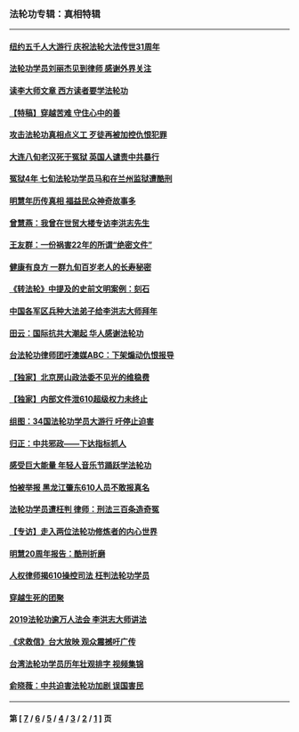 ### 法轮功专辑：真相特辑
---
#### [纽约五千人大游行 庆祝法轮大法传世31周年](../../pages/nf4389/n13995110.md?09120430) 
#### [法轮功学员刘丽杰见到律师 感谢外界关注](../../pages/nf4389/n13927012.md?09120430) 
#### [读李大师文章 西方读者要学法轮功](../../pages/nf4389/n13925142.md?09120430) 
#### [【特稿】穿越苦难 守住心中的善](../../pages/nf4389/n13784979.md?09120430) 
#### [攻击法轮功真相点义工 歹徒再被加控仇恨犯罪](../../pages/nf4389/n13601019.md?09120430) 
#### [大连八旬老汉死于冤狱 英国人谴责中共暴行](../../pages/nf4389/n13480118.md?09120430) 
#### [冤狱4年 七旬法轮功学员马和在兰州监狱遭酷刑](../../pages/nf4389/n13304688.md?09120430) 
#### [明慧年历传真相 福益民众神奇故事多](../../pages/nf4389/n13294545.md?09120430) 
#### [曾慧燕：我曾在世贸大楼专访李洪志先生](../../pages/nf4389/n12898729.md?09120430) 
#### [王友群：一份祸害22年的所谓“绝密文件”](../../pages/nf4389/n12871750.md?09120430) 
#### [健康有良方 一群九旬百岁老人的长寿秘密](../../pages/nf4389/n12847475.md?09120430) 
#### [《转法轮》中提及的史前文明案例：刻石](../../pages/nf4389/n12758577.md?09120430) 
#### [中国各军区兵种大法弟子给李洪志大师拜年](../../pages/nf4389/n12750047.md?09120430) 
#### [田云：国际抗共大潮起 华人感谢法轮功](../../pages/nf4389/n12357708.md?09120430) 
#### [台法轮功律师团吁澳媒ABC：下架煽动仇恨报导](../../pages/nf4389/n12279917.md?09120430) 
#### [【独家】北京房山政法委不见光的维稳费](../../pages/nf4389/n12031979.md?09120430) 
#### [【独家】内部文件泄610超级权力未终止](../../pages/nf4389/n12023895.md?09120430) 
#### [组图：34国法轮功学员大游行 吁停止迫害](../../pages/nf4389/n11492658.md?09120430) 
#### [归正：中共邪政——下达指标抓人](../../pages/nf4389/n11474770.md?09120430) 
#### [感受巨大能量 年轻人音乐节踊跃学法轮功](../../pages/nf4389/n11441981.md?09120430) 
#### [怕被举报 黑龙江肇东610人员不敢报真名](../../pages/nf4389/n11436499.md?09120430) 
#### [法轮功学员遭枉判 律师：刑法三百条造奇冤](../../pages/nf4389/n11433943.md?09120430) 
#### [【专访】走入两位法轮功修炼者的内心世界](../../pages/nf4389/n11415623.md?09120430) 
#### [明慧20周年报告：酷刑折磨](../../pages/nf4389/n11387954.md?09120430) 
#### [人权律师揭610操控司法 枉判法轮功学员](../../pages/nf4389/n11313370.md?09120430) 
#### [穿越生死的团聚](../../pages/nf4389/n11258922.md?09120430) 
#### [2019法轮功逾万人法会 李洪志大师讲法](../../pages/nf4389/n11265303.md?09120430) 
#### [《求救信》台大放映 观众震撼吁广传](../../pages/nf4389/n10922251.md?09120430) 
#### [台湾法轮功学员历年壮观排字 视频集锦](../../pages/nf4389/n10878789.md?09120430) 
#### [俞晓薇：中共迫害法轮功加剧 误国害民](../../pages/nf4389/n10859260.md?09120430) 

---
#### 第 [ [7](./7.md?09120430) / [6](./6.md?09120430) / [5](./5.md?09120430) / [4](./4.md?09120430) / [3](./3.md?09120430) / [2](./2.md?09120430) / [1](./1.md?09120430) ] 页
